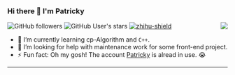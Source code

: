 ### Hi there 👋 I'm Patricky 

<img align="right" src="https://github-readme-stats.vercel.app/api?username=Patricky-Tau&show_icons=false&theme=light">

![GitHub followers](https://img.shields.io/github/followers/Patricky-Tau?style=social)   ![GitHub User's stars](https://img.shields.io/github/stars/Patricky-Tau?style=social) [![zhihu-shield]][zhihu]

- 🌱 I’m currently learning cp-Algorithm and `C++`.
- 🤔 I’m looking for help with maintenance work for some front-end project.
- ⚡ Fun fact: Oh my gosh! The account [Patricky](https://github.com/patricky) is alread in use. 😭

<!-- ### Github Visitors -->

<!-- [![](https://profile-counter.glitch.me/Patricky-Tau/count.svg)](https://github.com/Patricky-Tau) -->

--------------------------------
[zhihu]:https://www.zhihu.com/people/patricky-tekola "Zhihu is a Chinese platform for questioning and answering"
[zhihu-shield]:https://img.shields.io/badge/dynamic/json?color=0084ff&logo=zhihu&label=Patricky&query=%24.data.totalSubs&url=https%3A%2F%2Fapi.spencerwoo.com%2Fsubstats%2F%3Fsource%3Dzhihu%26queryKey%3Dpatricky-tekola
